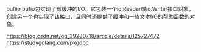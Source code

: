 bufiio
bufio包实现了有缓冲的I/O。它包装一个io.Reader或io.Writer接口对象，创建另一个也实现了该接口，且同时还提供了缓冲和一些文本I/O的帮助函数的对象。

https://blog.csdn.net/qq_39280718/article/details/125727472
https://studygolang.com/pkgdoc